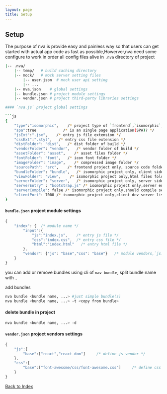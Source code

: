 ```yaml
---
layout: page
title: Setup
---
```


## Setup

The purpose of nva is provide easy and painless way so that users can get started with actual app code as fast as possible,Howerver,nva need some configure to work in order
all config files alive in `.nva` directory of project

```bash
|-- .nva/
    |-- temp/   # build caching directory
    |-- mock/   # mock server setting files
        |-- user.json  # mock user api setting
        |-- ...
    |-- nva.json    # global settings
    |-- bundle.json # project module settings
    |-- vendor.json # project third-party libraries settings

#### `nva.js` project global settings

```js
{
    "type":"isomorphic",    /* project type of `frontend`,`isomorphic`,`react-native` */
    "spa":true            /* is an single page application(SPA)? */
    "jsExt":".jsx",    /* entry js file extension */
    "cssExt":".styl",   /* entry css file extension */
    "distFolder": "dist",   /* dist folder of build */
    "vendorFolder": "vendor",   /* vendor folder of build */
    "assetFolder": "asset",    /* asset files folder */
    "fontFolder": "font",   /* icon font folder */
    "imageFolder": "image",    /* compressed image folder */
    "sourcePath": "src",    /* frontend project only, source code folder */
    "bundleFolder": "bundle",   /* isomorphic project only, client side bundle folder */
    "viewFolder": "view",    /* isomorphic project only,html files folder */
    "serverFolder": "server",   /* isomorphic project only, server side source code folder */
    "serverEntry" : "bootstrap.js" /* isomorphic project only,server entry file */
    "serverCompile": false /* isomorphic project only,should compile server source code */
    "clientPort": 7000 /* isomorphic project only,client dev server listen port */
}
```
#### `bundle.json` project module settings

```js
{
    "index": {  /* module name */
        "input":{
            "js":"index.js",    /* entry js file */
            "css":"index.css",  /* entry css file */
            "html":"index.html"   /* entry html file */
        },
        "vendor": {"js": "base","css": "base"}   /* module vendors,`js.base` and `css.base` reference to `vendor.json` */
    }
}
```

you can add or remove bundles using cli of `nav bundle`, split bundle name with `,`

add bundles

```bash
nva bundle <bundle name, ...> #just simple bundle(s)
nva bundle <bundle name, ...> -t <copy from bundle>
```

#### delete bundle in project

```bash
nva bundle <bundle name, ...> -d
```

#### `vendor.json` project vendors settings

```js
{
    "js":{
        "base":["react","react-dom"]     /* define js vendor */
    },
    "css":{
        "base":["font-awesome/css/font-awesome.css"]     /* define css vendor */
    }
}
```

[Back to Index](./index.md)